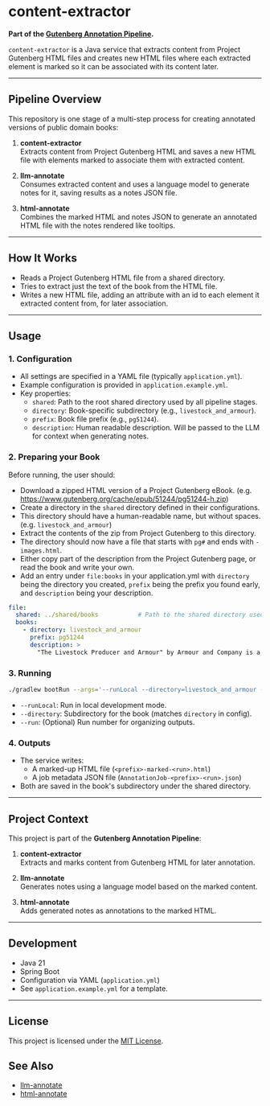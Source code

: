 # content-extractor

**Part of the [Gutenberg Annotation Pipeline](#project-context).**

`content-extractor` is a Java service that extracts content from Project Gutenberg HTML files and creates new HTML files where each extracted element is marked so it can be associated with its content later.

---

## Pipeline Overview

This repository is one stage of a multi-step process for creating annotated versions of public domain books:

1. **content-extractor**  
   Extracts content from Project Gutenberg HTML and saves a new HTML file with elements marked to associate them with extracted content.

2. **llm-annotate**  
   Consumes extracted content and uses a language model to generate notes for it, saving results as a notes JSON file.

3. **html-annotate**  
   Combines the marked HTML and notes JSON to generate an annotated HTML file with the notes rendered like tooltips.

---

## How It Works

- Reads a Project Gutenberg HTML file from a shared directory.
- Tries to extract just the text of the book from the HTML file.
- Writes a new HTML file, adding an attribute with an id to each element it extracted content from, for later association.

---

## Usage

### 1. Configuration

- All settings are specified in a YAML file (typically `application.yml`).
- Example configuration is provided in `application.example.yml`.
- Key properties:
    - `shared`: Path to the root shared directory used by all pipeline stages.
    - `directory`: Book-specific subdirectory (e.g., `livestock_and_armour`).
    - `prefix`: Book file prefix (e.g., `pg51244`).
    - `description`: Human readable description. Will be passed to the LLM for context when generating notes.

### 2. Preparing your Book

Before running, the user should:
- Download a zipped HTML version of a Project Gutenberg eBook. (e.g. https://www.gutenberg.org/cache/epub/51244/pg51244-h.zip)
- Create a directory in the `shared` directory defined in their configurations.
- This directory should have a human-readable name, but without spaces. (e.g. `livestock_and_armour`)
- Extract the contents of the zip from Project Gutenberg to this directory.
- The directory should now have a file that starts with `pg#` and ends with `-images.html`.
- Either copy part of the description from the Project Gutenberg page, or read the book and write your own.
- Add an entry under `file:books` in your application.yml with `directory` being the directory you created, `prefix` being the prefix you found early, and `description` being your description.

```yaml
file:
  shared: ../shared/books           # Path to the shared directory used by all services
  books:
    - directory: livestock_and_armour
      prefix: pg51244
      description: >
        "The Livestock Producer and Armour" by Armour and Company is a scientific publication written in the early 20th century.
```

### 3. Running

```sh
./gradlew bootRun --args='--runLocal --directory=livestock_and_armour --run=1'
```
- `--runLocal`: Run in local development mode.
- `--directory`: Subdirectory for the book (matches `directory` in config).
- `--run`: (Optional) Run number for organizing outputs.

### 4. Outputs

- The service writes:
    - A marked-up HTML file (`<prefix>-marked-<run>.html`)
    - A job metadata JSON file (`AnnotationJob-<prefix>-<run>.json`)
- Both are saved in the book's subdirectory under the shared directory.

---

## Project Context

This project is part of the **Gutenberg Annotation Pipeline**:

1. **content-extractor**  
   Extracts and marks content from Gutenberg HTML for later annotation.

2. **llm-annotate**  
   Generates notes using a language model based on the marked content.

3. **html-annotate**  
   Adds generated notes as annotations to the marked HTML.

---

## Development

- Java 21
- Spring Boot
- Configuration via YAML (`application.yml`)
- See `application.example.yml` for a template.

---

## License

This project is licensed under the [MIT License](LICENSE).

## See Also

- [llm-annotate](https://github.com/gsmedley213/llm-annotate)
- [html-annotate](https://github.com/gsmedley213/html-annotate)
